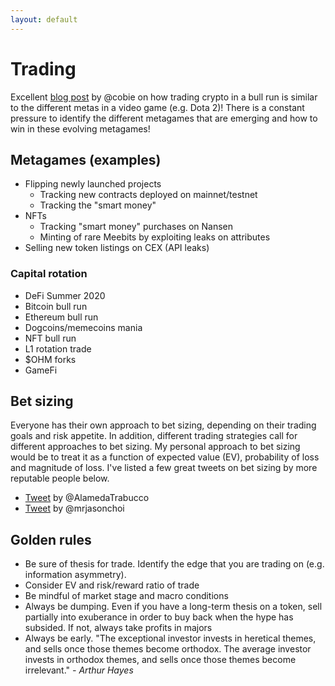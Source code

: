 ```yaml
---
layout: default
---
```


# Trading

Excellent [blog post](https://cobie.substack.com/p/trading-the-metagame) by @cobie on how trading crypto in a bull run is similar to the different metas in a video game (e.g. Dota 2)! There is a constant pressure to identify the different metagames that are emerging and how to win in these evolving metagames!

## Metagames (examples)
- Flipping newly launched projects
    - Tracking new contracts deployed on mainnet/testnet
    - Tracking the "smart money"
- NFTs
    - Tracking "smart money" purchases on Nansen
    - Minting of rare Meebits by exploiting leaks on attributes
- Selling new token listings on CEX (API leaks)

### Capital rotation
- DeFi Summer 2020
- Bitcoin bull run 
- Ethereum bull run
- Dogcoins/memecoins mania
- NFT bull run
- L1 rotation trade
- $OHM forks
- GameFi

## Bet sizing

Everyone has their own approach to bet sizing, depending on their trading goals and risk appetite. In addition, different trading strategies call for different approaches to bet sizing. My personal approach to bet sizing would be to treat it as a function of expected value (EV), probability of loss and magnitude of loss. I've listed a few great tweets on bet sizing by more reputable people below.

- [Tweet](https://twitter.com/AlamedaTrabucco/status/1391988234532446210) by @AlamedaTrabucco
- [Tweet](https://twitter.com/mrjasonchoi/status/1483482302131089412) by @mrjasonchoi

## Golden rules
- Be sure of thesis for trade. Identify the edge that you are trading on (e.g. information asymmetry).
- Consider EV and risk/reward ratio of trade
- Be mindful of market stage and macro conditions
- Always be dumping. Even if you have a long-term thesis on a token, sell partially into exuberance in order to buy back when the hype has subsided. If not, always take profits in majors
- Always be early. "The exceptional investor invests in heretical themes, and sells once those themes become orthodox. The average investor invests in orthodox themes, and sells once those themes become irrelevant." *- Arthur Hayes*
